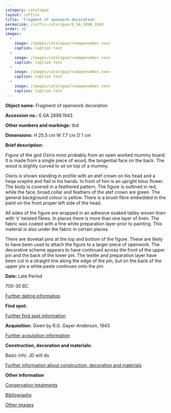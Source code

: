 ```yaml
---
category: catalogue
layout: coffins
title: 'Fragment of openwork decoration'
permalink: /coffin-catalogue/E_GA_2898_1943
order: 32
images: 
  -
    image: /images/catalogue/<imagenumber.xxx>
    caption: Caption text
  -
    image: /images/catalogue/<imagenumber.xxx>
    caption: Caption text
  -
    image: /images/catalogue/<imagenumber.xxx>
    caption: Caption text
  -
    image: /images/catalogue/<imagenumber.xxx>
    caption: Caption text
---
```


**Object name:** 
Fragment of openwork decoration

**Accession no.:** 
E.GA.2898.1943

**Other numbers and markings:**
tbd

**Dimensions:** 
H 25.5 cm
W 7.7 cm
D 1 cm

**Brief description:** 

Figure of the god Osiris most probably from an open worked mummy board. It is made from a single piece of wood, the tangential face on the back. The wood is slightly curved to sit on top of a mummy.

Osiris is shown standing in profile with an atef crown on his head and a heqa sceptre and flail in his hands. In front of him is an upright lotus flower. The body is covered in a feathered pattern. The figure is outlined in red, while the face, broad collar and feathers of the atef crown are green. The general background colour is yellow. There is a brush fibre embedded in the paint on the front proper left side of the head.

All sides of the figure are wrapped in an adhesive soaked tabby woven linen with ‘s’ twisted fibres. In places there is more than one layer of linen. The fabric was coated with a fine white preparation layer prior to painting. This material is also under the fabric in certain places.

There are dovetail pins at the top and bottom of the figure. These are likely to have been used to attach the figure to a larger piece of openwork. The decorative scheme appears to have continued across the front of the upper pin and the back of the lower pin. The textile and preparation layer have been cut in a straight line along the edge of the pin, but on the back of the upper pin a white paste continues onto the pin.

**Date:**
Late Period

700-30 BC


[Further dating information](/catalogue_extras/E_GA_2898_1943_dating)

**Find spot:**
<Basic find spot information>

[Further find spot information](/catalogue_extras/E_GA_2898_1943_findspot)

**Acquisition:**
Given by R.G. Gayer-Anderson, 1943

[Further acquisition information](/catalogue_extras/E_GA_2898_1943_acquisition)

**Construction, decoration and materials:**

Basic info: JD will do

[Further information about construction, decoration and materials](/catalogue_extras/E_GA_2898_1943_materials)


**Other information**

[Conservation treatments](/catalogue_extras/E_GA_2898_1943_conservation)

[Bibliography](/catalogue_extras/E_GA_2898_1943_bibliography)

[Other images](/catalogue_extras/E_GA_2898_1943_imagesheet)

